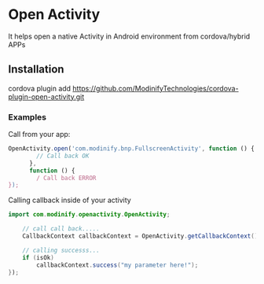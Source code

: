 # Open Activity

It helps open a native Activity in Android environment from cordova/hybrid APPs

## Installation

cordova plugin add https://github.com/ModinifyTechnologies/cordova-plugin-open-activity.git

### Examples

Call from your app:

```js
OpenActivity.open('com.modinify.bnp.FullscreenActivity', function () {
        // Call back OK
      }, 
      function () {
        / Call back ERROR
});
```

Calling callback inside of your activity

```java
import com.modinify.openactivity.OpenActivity;

    // call call back.....
    CallbackContext callbackContext = OpenActivity.getCallbackContext();

    // calling successs...
    if (isOk)
        callbackContext.success("my parameter here!");
});
```